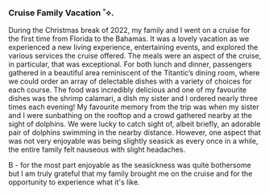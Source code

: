 ### Cruise Family Vacation ˚⟡.

During the Christmas break of 2022, my family and I went on a cruise for the first time from Florida to the Bahamas. It was a lovely vacation as we experienced a new living experience, entertaining events, and explored the various services the cruise offered. The meals were an aspect of the cruise, in particular, that was exceptional. For both lunch and dinner, passengers gathered in a beautiful area reminiscent of the Titantic’s dining room, where we could order an array of delectable dishes with a variety of choices for each course. The food was incredibly delicious and one of my favourite dishes was the shrimp calamari, a dish my sister and I ordered nearly three times each evening! My favourite memory from the trip was when my sister and I were sunbathing on the rooftop and a crowd gathered nearby at the sight of dolphins. We were lucky to catch sight of, albeit briefly, an adorable pair of dolphins swimming in the nearby distance. However, one aspect that was not very enjoyable was being slightly seasick as every once in a while, the entire family felt nauseous with slight headaches. 

B - for the most part enjoyable as the seasickness was quite bothersome but I am truly grateful that my family brought me on the cruise and for the opportunity to experience what it's like. 
